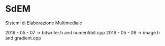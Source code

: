 # SdEM
Sistemi di Elaborazione Multimediale

2016 - 05 - 07 -> bitwriter.h and numeri5bit.cpp
2016 - 05 - 09 -> image.h and gradient.cpp

